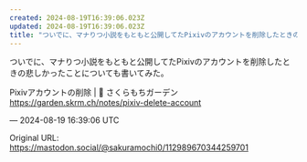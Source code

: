 ```yaml
---
created: 2024-08-19T16:39:06.023Z
updated: 2024-08-19T16:39:06.023Z
title: "ついでに、マナりつ小説をもともと公開してたPixivのアカウントを削除したときの[...]"
---
```


<p>ついでに、マナりつ小説をもともと公開してたPixivのアカウントを削除したときの悲しかったことについても書いてみた。</p><p>Pixivアカウントの削除 | 🌱 さくらもちガーデン <br /><a href="https://garden.skrm.ch/notes/pixiv-delete-account" target="_blank" rel="nofollow noopener" translate="no"><span class="invisible">https://</span><span class="ellipsis">garden.skrm.ch/notes/pixiv-del</span><span class="invisible">ete-account</span></a></p>

&mdash; 2024-08-19 16:39:06 UTC

Original URL: https://mastodon.social/@sakuramochi0/112989670344259701
